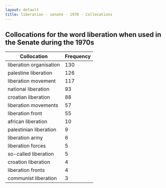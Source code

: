 ```yaml
---
layout: default
title: liberation - senate - 1970 - Collocations
---
```

## Collocations for the word **liberation** when used in the Senate during the 1970s

| Collocation | Frequency |
|--------------|----------------|
|liberation organisation|130|
|palestine liberation|126|
|liberation movement|117|
|national liberation|93|
|croatian liberation|88|
|liberation movements|57|
|liberation front|55|
|african liberation|10|
|palestinian liberation|9|
|liberation army|6|
|liberation forces|5|
|so-called liberation|5|
|croation liberation|4|
|liberation fronts|4|
|communist liberation|3|
